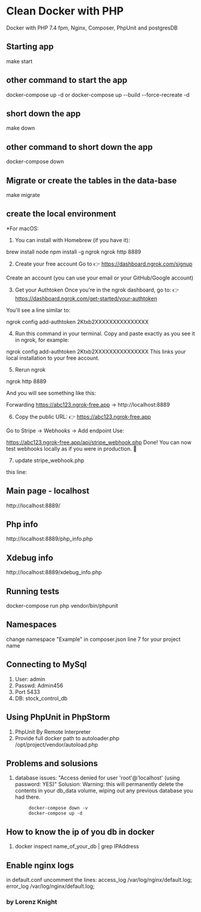 # Clean Docker with PHP
Docker with PHP 7.4 fpm, Nginx, Composer, PhpUnit and postgresDB

## Starting app
make start

## other command to start the app
docker-compose up -d
or
docker-compose up --build --force-recreate -d

## short down the app
make down

## other command to short down the app
docker-compose down 

## Migrate or create the tables in the data-base
make migrate

## create the local environment
*For macOS:
1. You can install with Homebrew (if you have it):

brew install node
npm install -g ngrok
ngrok http 8889

2. Create your free account
Go to 👉 https://dashboard.ngrok.com/signup

Create an account (you can use your email or your GitHub/Google account)

3. Get your Authtoken
Once you're in the ngrok dashboard, go to:
👉 https://dashboard.ngrok.com/get-started/your-authtoken

You'll see a line similar to:

ngrok config add-authtoken 2Ktxb2XXXXXXXXXXXXXXX

4. Run this command in your terminal.
Copy and paste exactly as you see it in ngrok, for example:

ngrok config add-authtoken 2Ktxb2XXXXXXXXXXXXXXX
This links your local installation to your free account.

5. Rerun ngrok

ngrok http 8889

And you will see something like this:

Forwarding https://abc123.ngrok-free.app -> http://localhost:8889

6. Copy the public URL:
👉 https://abc123.ngrok-free.app

Go to Stripe → Webhooks → Add endpoint
Use:

https://abc123.ngrok-free.app/api/stripe_webhook.php
Done! You can now test webhooks locally as if you were in production. 🎯

7. update stripe_webhook.php

this line:
<!-- $endpointSecret = 'whsec_YrXZi2jJDbN5hmQ12pNrH53jXhPWKOhf'; -->

## Main page - localhost
http://localhost:8889/

## Php info
http://localhost:8889/php_info.php

## Xdebug info
http://localhost:8889/xdebug_info.php

## Running tests
docker-compose run php vendor/bin/phpunit

## Namespaces
change namespace "Example" in composer.json line 7 for your project name

## Connecting to MySql
1. User: admin
2. Passwd: Admin456
3. Port 5433
4. DB: stock_control_db

## Using PhpUnit in PhpStorm
1. PhpUnit By Remote Interpreter
2. Provide full docker path to autoloader.php /opt/project/vendor/autoload.php

## Problems and solusions
1. database issues: "Access denied for user 'root'@'localhost' (using password: YES)"
   Solusion: 
            Warning: this will permanently delete the contents in your db_data volume, wiping out any previous database you had there.

            docker-compose down -v
            docker-compose up -d

## How to know the ip of you db in docker
1. docker inspect name_of_your_db | grep IPAddress

## Enable nginx logs
in default.conf uncomment the lines:
access_log /var/log/nginx/default.log;
error_log /var/log/nginx/default.log;

### by Lorenz Knight